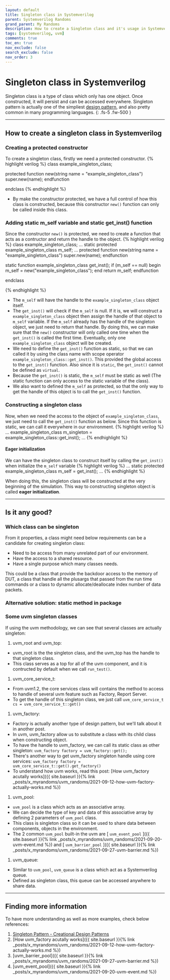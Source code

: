 ```yaml
---
layout: default
title: Singleton class in Systemverilog
parent: Systemverilog Randoms
grand_parent: My Randoms
description: How to create a Singleton class and it's usage in Systemverilog
tags: [systemverilog, uvm]
comments: true
toc_en: true
nav_exclude: false
search_exclude: false
nav_order: 3
---
```


# Singleton class in Systemverilog
Singleton class is a type of class which only has one object. Once constructed, it will persist and can be accessed everywhere.
Singleton pattern is actually one of the simpliest [design pattern](https://refactoring.guru/design-patterns), and also pretty common in many programming languages.
{: .fs-5 .fw-500 }

---
## How to create a singleton class in Systemverilog
### Creating a protected constructor
To create a singleton class, firstly we need a protected constructor.
{% highlight verilog %}
class example_singleton_class;

   protected function new(string name = "example_singleton_class")
      super.new(name);
   endfunction

endclass
{% endhighlight %}
* By make the constructor protected, we have a full control of how this class is constructed,
because this constructor `new()` function can only be called inside this class.

### Adding static m_self variable and static get_inst() function
Since the constructor `new()` is protected, we need to create a function that acts as a contructor and return the handle to the object.
{% highlight verilog %}
class example_singleton_class;
   ...
   static protected example_singleton_class m_self;
   ...
   protected function new(string name = "example_singleton_class")
      super.new(name);
   endfunction

   static function example_singleton_class get_inst();
      if (m_self == null) begin
         m_self = new("example_singleton_class");
      end
      return m_self;
   endfunction

endclass

{% endhighlight %}
* The `m_self` will have the handle to the `example_singleton_class` object itself.
* The `get_inst()` will check if the `m_self` is null. If it is, we will construct a `example_singleton_class` object then assign the handle of that object to `m_self` variable.
If the `m_self` already has the handle of the singleton object, we just need to return that handle.
By doing this, we can make sure that the `new()` constructor will only called one time when the `get_inst()` is called the first time.
Eventually, only one `example_singleton_class` object will be created.
* We need to define the `get_inst()` function as static, so that we can called it by using the class name with scope operator `example_singleton_class::get_inst()`.
This provided the global access to the `get_inst()` function.
Also since it is `static`, the `get_inst()` cannot be defined as `virtual`.
* Because the `get_inst()` is static, the `m_self` must be static as well (The static function can only access to the static variable of the class).
* We also want to defined the `m_self` as protected, so that the only way to get the handle of this object is to call the `get_inst()` function.

### Constructing a singleton class
Now, when we need the access to the object of `example_singleton_class`, we just need to call the `get_inst()` function as below.
Since this function is static, we can call it everywhere in our environment.
{% highlight verilog %}
...
   example_singleton_class m_singleton = example_singleton_class::get_inst();
...
{% endhighlight %}

#### Eager initialization
We can have the singleton class to construct itself by calling the `get_inst()` when initialize the `m_self` variable
{% highlight verilog %}
...
   static protected example_singleton_class m_self = get_inst();
...
{% endhighlight %}

When doing this, the singleton class will be constructed at the very beginning of the simulation.
This way to constructing singleton object is called **eager initialization**.

---
## Is it any good?
### Which class can be singleton
From it properties, a class might need below requirements can be a candidate for creating singleton class:
* Need to be access from many unrelated part of our environment.
* Have the access to a shared resource.
* Have a single purpose which many classes needs.

This could be a class that provide the backdoor access to the memory of DUT, a class that handle all the plusargs that passed from the run time commands 
or a class to dynamic allocate/deallocate index number of data packets.

### Alternative solution: static method in package

### Some uvm singleton classes
If using the uvm methodology, we can see that several classes are actually singleton:
1. uvm_root and uvm_top:
* uvm_root is the the singleton class, and the uvm_top has the handle to that singleton class.
* This class serves as a top for all of the uvm component, and it is contructed by default when we call `run_test()`.
1. uvm_core_service_t:
* From uvm1.2, the core services class will contains the method to access to handle of several uvm feature such as Factory, Report Server.
* To get the handle of this singleton class, we just call `uvm_core_service_t cs = uvm_core_service_t::get()`
1. uvm_factory:
* Factory is actually another type of design pattern, but we'll talk about it in another post.
* In uvm, uvm_factory allow us to substitute a class with its child class when constructing object.
* To have the handle to uvm_factory, we can call its static class as other singleton: `uvm_factory factory = uvm_factory::get();`
* There's another way to get uvm_factory singleton handle using core services: `uvm_factory factory = uvm_core_service_t::get().get_factory()`
* To understand how uvm works, read this post: [How uvm_factory acutally works]({{ site.baseurl }}{% link _posts/x_myrandoms/uvm_randoms/2021-09-12-how-uvm-factory-actually-works.md %})
1. uvm_pool:
* `uvm_pool` is a class which acts as an associative array.
* We can decide the type of key and data of this associative array by defining 2 parameters of `uvm_pool` class.
* This class is singleton class so it can be used to share data between components, objects in the environment.
* The 2 common `uvm_pool` built-in the uvm are [ `uvm_event_pool` ]({{ site.baseurl }}{% link _posts/x_myrandoms/uvm_randoms/2021-09-20-uvm-event.md %})
and [ `uvm_barrier_pool` ]({{ site.baseurl }}{% link _posts/x_myrandoms/uvm_randoms/2021-09-27-uvm-barrier.md %})
1. uvm_queue:
* Similar to `uvm_pool`, `uvm_queue` is a class which act as a Systemverilog queue.
* Defined as singleton class, this queue can be accessed anywhere to share data.

---
## Finding more information
To have more understanding as well as more examples, check below references:
1. [Singleton Pattern - Creational Design Patterns](https://refactoring.guru/design-patterns/singleton)
1. [How uvm_factory acutally works]({{ site.baseurl }}{% link _posts/x_myrandoms/uvm_randoms/2021-09-12-how-uvm-factory-actually-works.md %})
1. [uvm_barrier_pool]({{ site.baseurl }}{% link _posts/x_myrandoms/uvm_randoms/2021-09-27-uvm-barrier.md %})
1. [uvm_event_pool]({{ site.baseurl }}{% link _posts/x_myrandoms/uvm_randoms/2021-09-20-uvm-event.md %})

